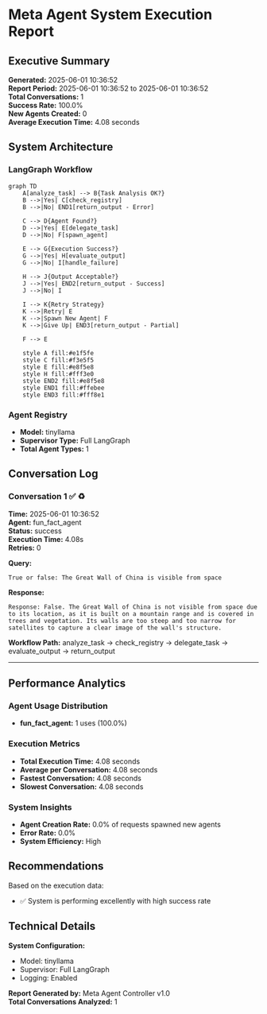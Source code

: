 # Meta Agent System Execution Report

## Executive Summary
**Generated:** 2025-06-01 10:36:52  
**Report Period:** 2025-06-01 10:36:52 to 2025-06-01 10:36:52  
**Total Conversations:** 1  
**Success Rate:** 100.0%  
**New Agents Created:** 0  
**Average Execution Time:** 4.08 seconds  

## System Architecture

### LangGraph Workflow
```mermaid
graph TD
    A[analyze_task] --> B{Task Analysis OK?}
    B -->|Yes| C[check_registry]
    B -->|No| END1[return_output - Error]
    
    C --> D{Agent Found?}
    D -->|Yes| E[delegate_task]
    D -->|No| F[spawn_agent]
    
    E --> G{Execution Success?}
    G -->|Yes| H[evaluate_output]
    G -->|No| I[handle_failure]
    
    H --> J{Output Acceptable?}
    J -->|Yes| END2[return_output - Success]
    J -->|No| I
    
    I --> K{Retry Strategy}
    K -->|Retry| E
    K -->|Spawn New Agent| F
    K -->|Give Up| END3[return_output - Partial]
    
    F --> E
    
    style A fill:#e1f5fe
    style C fill:#f3e5f5
    style E fill:#e8f5e8
    style H fill:#fff3e0
    style END2 fill:#e8f5e8
    style END1 fill:#ffebee
    style END3 fill:#fff8e1
```

### Agent Registry
- **Model:** tinyllama
- **Supervisor Type:** Full LangGraph
- **Total Agent Types:** 1

## Conversation Log

### Conversation 1 ✅ ♻️
**Time:** 2025-06-01 10:36:52  
**Agent:** fun_fact_agent  
**Status:** success  
**Execution Time:** 4.08s  
**Retries:** 0  

**Query:**
```
True or false: The Great Wall of China is visible from space
```

**Response:**
```
Response: False. The Great Wall of China is not visible from space due to its location, as it is built on a mountain range and is covered in trees and vegetation. Its walls are too steep and too narrow for satellites to capture a clear image of the wall's structure.
```

**Workflow Path:** analyze_task → check_registry → delegate_task → evaluate_output → return_output

---

## Performance Analytics

### Agent Usage Distribution
- **fun_fact_agent:** 1 uses (100.0%)

### Execution Metrics
- **Total Execution Time:** 4.08 seconds
- **Average per Conversation:** 4.08 seconds
- **Fastest Conversation:** 4.08 seconds
- **Slowest Conversation:** 4.08 seconds

### System Insights
- **Agent Creation Rate:** 0.0% of requests spawned new agents
- **Error Rate:** 0.0%
- **System Efficiency:** High

## Recommendations

Based on the execution data:

- ✅ System is performing excellently with high success rate

## Technical Details

**System Configuration:**
- Model: tinyllama
- Supervisor: Full LangGraph
- Logging: Enabled

**Report Generated by:** Meta Agent Controller v1.0  
**Total Conversations Analyzed:** 1
